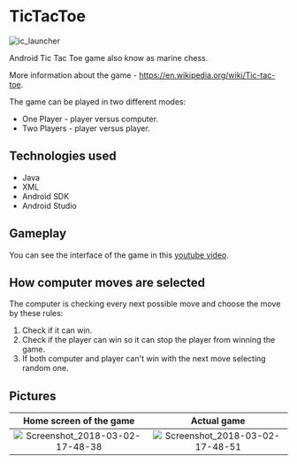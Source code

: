 # TicTacToe
![ic_launcher](https://user-images.githubusercontent.com/22518317/129445632-868b78dd-1f5c-4e84-b724-e6d9c48a52bd.png)

Android Tic Tac Toe game also know as marine chess.

More information about the game - https://en.wikipedia.org/wiki/Tic-tac-toe.

The game can be played in two different modes:
  - One Player - player versus computer.
  - Two Players - player versus player.

## Technologies used
- Java
- XML
- Android SDK
- Android Studio

## Gameplay
You can see the interface of the game in this [youtube video](https://www.youtube.com/watch?v=8scLlW3CyQM).

## How computer moves are selected
The computer is checking every next possible move and choose the move by these rules:
  1. Check if it can win.
  2. Check if the player can win so it can stop the player from winning the game.
  3. If both computer and player can't win with the next move selecting random one.

## Pictures
Home screen of the game           |  Actual game
:-------------------------:|:-------------------------:
![Screenshot_2018-03-02-17-48-38](https://user-images.githubusercontent.com/22518317/129445651-1618d6e8-487c-4fbb-9a55-eb3c135f32f5.png)  |  ![Screenshot_2018-03-02-17-48-51](https://user-images.githubusercontent.com/22518317/129445654-02bcec48-5afa-4a1a-9a12-0ea26454bc1d.png)

